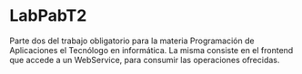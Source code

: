# LabPabT2
Parte dos del trabajo obligatorio para la materia Programación de Aplicaciones el Tecnólogo en informática. 
La misma consiste en el frontend que accede a un WebService, para consumir las operaciones ofrecidas.
